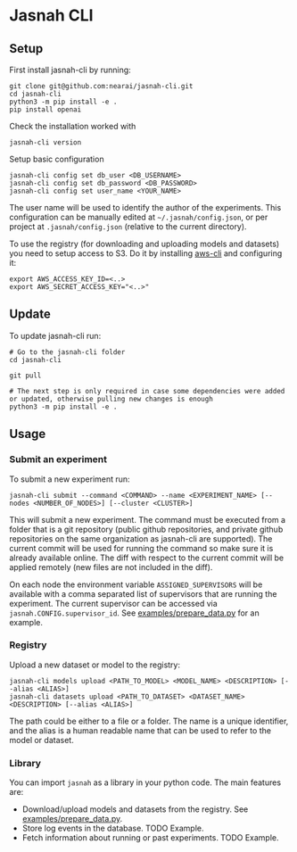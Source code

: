# Jasnah CLI

## Setup

First install jasnah-cli by running:

```
git clone git@github.com:nearai/jasnah-cli.git
cd jasnah-cli
python3 -m pip install -e .
pip install openai
```

Check the installation worked with

```
jasnah-cli version
```

Setup basic configuration

```
jasnah-cli config set db_user <DB_USERNAME>
jasnah-cli config set db_password <DB_PASSWORD>
jasnah-cli config set user_name <YOUR_NAME>
```

The user name will be used to identify the author of the experiments.
This configuration can be manually edited at `~/.jasnah/config.json`, or per project at `.jasnah/config.json` (relative to the current directory).

To use the registry (for downloading and uploading models and datasets) you need to setup access to S3. Do it by installing [aws-cli](https://docs.aws.amazon.com/cli/latest/userguide/cli-chap-getting-started.html) and configuring it:

```
export AWS_ACCESS_KEY_ID=<..>
export AWS_SECRET_ACCESS_KEY="<..>"
```

## Update

To update jasnah-cli run:

```
# Go to the jasnah-cli folder
cd jasnah-cli

git pull

# The next step is only required in case some dependencies were added or updated, otherwise pulling new changes is enough
python3 -m pip install -e .
```

## Usage

### Submit an experiment

To submit a new experiment run:

```
jasnah-cli submit --command <COMMAND> --name <EXPERIMENT_NAME> [--nodes <NUMBER_OF_NODES>] [--cluster <CLUSTER>]
```

This will submit a new experiment. The command must be executed from a folder that is a git repository (public github repositories, and private github repositories on the same organization as jasnah-cli are supported).
The current commit will be used for running the command so make sure it is already available online. The diff with respect to the current commit will be applied remotely (new files are not included in the diff).

On each node the environment variable `ASSIGNED_SUPERVISORS` will be available with a comma separated list of supervisors that are running the experiment. The current supervisor can be accessed via `jasnah.CONFIG.supervisor_id`. See [examples/prepare_data.py](examples/prepare_data.py) for an example.

### Registry

Upload a new dataset or model to the registry:

```
jasnah-cli models upload <PATH_TO_MODEL> <MODEL_NAME> <DESCRIPTION> [--alias <ALIAS>]
jasnah-cli datasets upload <PATH_TO_DATASET> <DATASET_NAME> <DESCRIPTION> [--alias <ALIAS>]
```

The path could be either to a file or a folder.
The name is a unique identifier, and the alias is a human readable name that can be used to refer to the model or dataset.

### Library

You can import `jasnah` as a library in your python code. The main features are:

- Download/upload models and datasets from the registry. See [examples/prepare_data.py](examples/prepare_data.py).
- Store log events in the database. TODO Example.
- Fetch information about running or past experiments. TODO Example.
